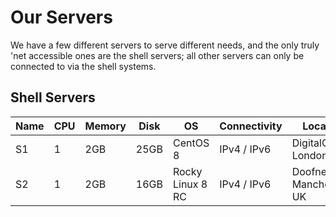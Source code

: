 # Our Servers

We have a few different servers to serve different needs, and the only truly 'net accessible ones are the shell servers; all other servers can only be connected to via the shell systems.

## Shell Servers

Name | CPU | Memory | Disk | OS               | Connectivity | Location                   | Notes          |
-----|-----|--------|------|------------------|--------------|----------------------------|----------------|
S1   | 1   | 2GB    | 25GB | CentOS 8         | IPv4 / IPv6  | DigitalOcean, London, UK   |                |
S2   | 1   | 2GB    | 16GB | Rocky Linux 8 RC | IPv4 / IPv6  | Doofnet.uk, Manchester, UK | Limited Access |
